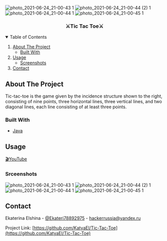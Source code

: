 ![photo_2021-06-24_21-00-43 1](https://user-images.githubusercontent.com/55324828/123301828-823dc000-d535-11eb-9a31-9dd6d7e661d7.png)
![photo_2021-06-24_21-00-44 (2) 1](https://user-images.githubusercontent.com/55324828/123301840-84a01a00-d535-11eb-8c88-d05e7a41b5ac.png)
![photo_2021-06-24_21-00-44 1](https://user-images.githubusercontent.com/55324828/123301847-87027400-d535-11eb-8d1c-962a7948aff6.png)
![photo_2021-06-24_21-00-45 1](https://user-images.githubusercontent.com/55324828/123301859-89fd6480-d535-11eb-8984-3722dd4e3e86.png)

<!-- PROJECT LOGO -->
<p>
  <h3 align="center">⚔Tic Tac Toe⚔</h3>
</p>



<!-- TABLE OF CONTENTS -->
<details open="open">
  <summary>Table of Contents</summary>
  <ol>
    <li>
      <a href="#about-the-project">About The Project</a>
      <ul>
        <li><a href="#built-with">Built With</a></li>
      </ul>
    </li>
    <li>
      <a href="#usage">Usage</a>
      <ul>
        <li><a href="#srceenshots">Screenshots</a></li>
      </ul>
    </li>
    <li><a href="#contact">Contact</a></li>
  </ol>
</details>



<!-- ABOUT THE PROJECT -->
## About The Project

Tic-tac-toe is the game given by the incidence structure shown to the right, consisting of nine points, three horizontal lines, three vertical lines, and two diagonal lines, each line consisting of at least three points.


### Built With

* [Java](https://www.java.com/)


<!-- USAGE EXAMPLES -->
## Usage

[🎬YouTube](https://www.youtube.com/watch?v=H1Gf4L0O-8A)

### Srceenshots
![photo_2021-06-24_21-00-43 1](https://user-images.githubusercontent.com/55324828/123301877-8ec21880-d535-11eb-8939-4cbb3a065195.png) ![photo_2021-06-24_21-00-44 (2) 1](https://user-images.githubusercontent.com/55324828/123301891-91bd0900-d535-11eb-9fbf-e2c23f435e1a.png) ![photo_2021-06-24_21-00-44 1](https://user-images.githubusercontent.com/55324828/123301906-941f6300-d535-11eb-831f-26f80c2b82fa.png) ![photo_2021-06-24_21-00-45 1](https://user-images.githubusercontent.com/55324828/123301909-941f6300-d535-11eb-818d-64eeb991fee5.png)


<!-- CONTACT -->
## Contact

Ekaterina Elshina - [@Ekateri78892975](https://twitter.com/Ekateri78892975) - hackerrussia@yandex.ru

Project Link: [https://github.com/KatyaEl/Tic-Tac-Toe](https://github.com/KatyaEl/Tic-Tac-Toe)


